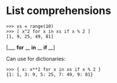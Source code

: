 # List comprehensions

```
>>> xs = range(10)
>>> [ x^2 for x in xs if x % 2 ]
[1, 9, 25, 49, 81]
```
[___ **for** __ **in** __ **if** __]

Can use for dictionaries:

```
>>> { x: x**2 for x in xs if x % 2 }
{1: 1, 3: 9, 5: 25, 7: 49, 9: 81}
```
